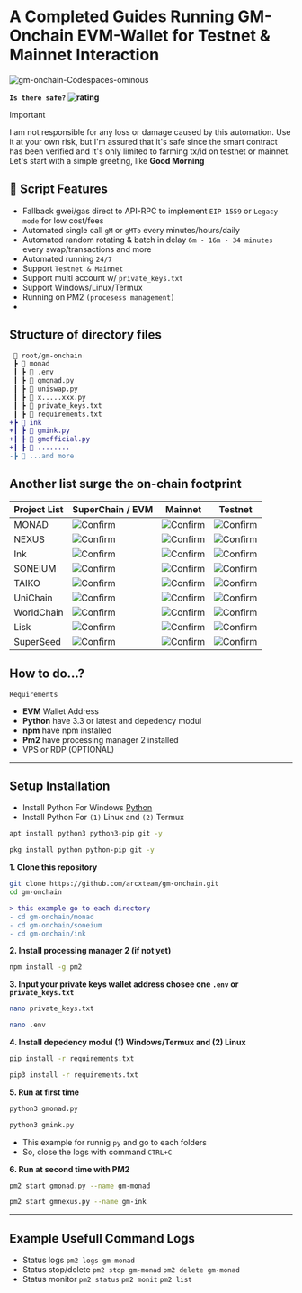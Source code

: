 # A Completed Guides Running GM-Onchain EVM-Wallet for Testnet & Mainnet Interaction

![gm-onchain-Codespaces-ominous](https://github.com/user-attachments/assets/ee335ddf-13aa-4667-8692-894ff02ad492)

**`Is there safe?` ![rating](https://img.shields.io/badge/-★★★★★-brightgreen)**

> [!IMPORTANT]
> I am not responsible for any loss or damage caused by this automation. Use it at your own risk, but I'm assured that it's safe since the smart contract has been verified and it's only limited to farming tx/id on testnet or mainnet. Let's start with a simple greeting, like **Good Morning**
## 🦾 Script Features
- Fallback gwei/gas direct to API-RPC to implement `EIP-1559` or `Legacy mode` for low cost/fees
- Automated single call `gM` or `gMTo` every minutes/hours/daily
- Automated random rotating & batch in delay `6m - 16m - 34 minutes` every swap/transactions and more
- Automated running `24/7`
- Support `Testnet & Mainnet`
- Support multi account w/ `private_keys.txt`
- Support Windows/Linux/Termux
- Running on PM2 `(procesess management)`
- 

## Structure of directory files

```diff
 📂 root/gm-onchain
 ┣ 📂 monad
 ┃ ┣ 📜 .env
 ┃ ┣ 📜 gmonad.py
 ┃ ┣ 📜 uniswap.py
 ┃ ┣ 📜 x.....xxx.py
 ┃ ┣ 📜 private_keys.txt
 ┃ ┣ 📜 requirements.txt
+┣ 📂 ink
+┃ ┣ 📜 gmink.py
+┃ ┣ 📜 gmofficial.py
+┃ ┣ 📜 ........
-┣ 📂 ...and more
```
## Another list surge the on-chain footprint 

| Project List    | SuperChain / EVM      | Mainnet   | Testnet |
|-----------------|-----------------|-------------|-------------------|
| MONAD   | ![Confirm](https://img.shields.io/badge/EVM-YES-8a2be2) | ![Confirm](https://img.shields.io/badge/-NO-8a2be2) | ![Confirm](https://img.shields.io/badge/-YES-brightgreen) |
| NEXUS   | ![Confirm](https://img.shields.io/badge/EVM-YES-8a2be2) | ![Confirm](https://img.shields.io/badge/-NO-8a2be2) | ![Confirm](https://img.shields.io/badge/-YES-brightgreen) |
| Ink   | ![Confirm](https://img.shields.io/badge/Superchain-YES-8a2be2) | ![Confirm](https://img.shields.io/badge/-YES-brightgreen) | ![Confirm](https://img.shields.io/badge/-NO-8a2be2) |
| SONEIUM   | ![Confirm](https://img.shields.io/badge/Superchain-YES-8a2be2) | ![Confirm](https://img.shields.io/badge/-YES-brightgreen) | ![Confirm](https://img.shields.io/badge/-NO-8a2be2) |
| TAIKO   | ![Confirm](https://img.shields.io/badge/EVM-yes-8a2be2) | ![Confirm](https://img.shields.io/badge/-YES-brightgreen) | ![Confirm](https://img.shields.io/badge/-NO-8a2be2) |
| UniChain   | ![Confirm](https://img.shields.io/badge/Superchain-YES-8a2be2) | ![Confirm](https://img.shields.io/badge/-YES-brightgreen) | ![Confirm](https://img.shields.io/badge/-NO-8a2be2) |
| WorldChain   | ![Confirm](https://img.shields.io/badge/Superchain-YES-8a2be2) | ![Confirm](https://img.shields.io/badge/-YES-brightgreen) | ![Confirm](https://img.shields.io/badge/-NO-8a2be2) |
| Lisk   | ![Confirm](https://img.shields.io/badge/Superchain-YES-8a2be2) | ![Confirm](https://img.shields.io/badge/-YES-brightgreen) | ![Confirm](https://img.shields.io/badge/-NO-8a2be2) |
| SuperSeed   | ![Confirm](https://img.shields.io/badge/Superchain-YES-8a2be2) | ![Confirm](https://img.shields.io/badge/-YES-brightgreen) | ![Confirm](https://img.shields.io/badge/-NO-8a2be2) |

## How to do...?
`Requirements`
- **EVM** Wallet Address
- **Python** have 3.3 or latest and depedency modul
- **npm** have npm installed
- **Pm2** have processing manager 2 installed
- VPS or RDP (OPTIONAL)

---

## Setup Installation

- Install Python For Windows [Python](https://www.python.org/ftp/python/3.13.0/python-3.13.0-amd64.exe)
- Install Python For `(1)` Linux and `(2)` Termux
```bash
apt install python3 python3-pip git -y
```
```bash
pkg install python python-pip git -y
```

**1. Clone this repository**
```bash
git clone https://github.com/arcxteam/gm-onchain.git
cd gm-onchain
```
```diff
> this example go to each directory
- cd gm-onchain/monad
- cd gm-onchain/soneium
- cd gm-onchain/ink
```

**2. Install processing manager 2 (if not yet)**
```bash
npm install -g pm2
```

**3. Input your private keys wallet address chosee one `.env` or `private_keys.txt`**
```bash
nano private_keys.txt
```
```bash
nano .env
```

**4. Install depedency modul (1) Windows/Termux and (2) Linux**
```bash
pip install -r requirements.txt
```
```bash
pip3 install -r requirements.txt
```

**5. Run at first time**
```bash
python3 gmonad.py
```
```bash
python3 gmink.py
```
- This example for runnig `py` and go to each folders
- So, close the logs with command `CTRL+C`

**6.  Run at second time with PM2**
```bash
pm2 start gmonad.py --name gm-monad
```
```bash
pm2 start gmnexus.py --name gm-ink
```
---

## Example Usefull Command Logs
- Status logs `pm2 logs gm-monad`
- Status stop/delete `pm2 stop gm-monad` `pm2 delete gm-monad`
- Status monitor `pm2 status` `pm2 monit` `pm2 list`
